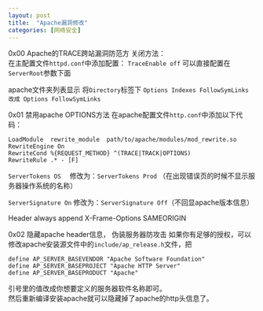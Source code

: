 ```yaml
---
layout: post
title:  "Apache漏洞修改"
categories: [网络安全]
---
```



 0x00 Apache的TRACE跨站漏洞防范方 关闭方法：  
在主配置文件`httpd.conf`中添加配置：
`TraceEnable off`
可以直接配置在`ServerRoot`参数下面


apache文件夹列表显示
将`Directory`标签下
`Options Indexes FollowSymLinks 改成 Options FollowSymLinks`

 0x01 禁用apache OPTIONS方法
在apache配置文件`http.conf`中添加以下代码：
```
LoadModule  rewrite_module  path/to/apache/modules/mod_rewrite.so 
RewriteEngine On 
RewriteCond %{REQUEST_METHOD} ^(TRACE|TRACK|OPTIONS) 
RewriteRule .* - [F]
```
`ServerTokens OS`　 修改为：`ServerTokens Prod` （在出现错误页的时候不显示服务器操作系统的名称）

`ServerSignature On` 修改为：`ServerSignature Off`（不回显apache版本信息）

Header always append X-Frame-Options SAMEORIGIN

 0x02 隐藏apache header信息， 伪装服务器防攻击
如果你有足够的授权，可以修改apache安装源文件中的`include/ap_release.h`文件，把
```
define AP_SERVER_BASEVENDOR "Apache Software Foundation"
define AP_SERVER_BASEPROJECT "Apache HTTP Server"
define AP_SERVER_BASEPRODUCT "Apache"
```
引号里的值改成你想要定义的服务器软件名称即可。  
然后重新编译安装apache就可以隐藏掉了apache的http头信息了。
